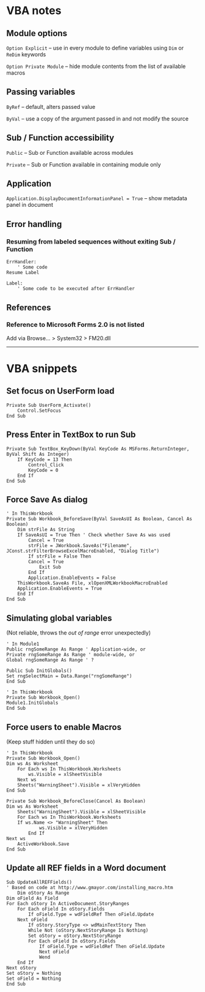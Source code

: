 # VBA notes

## Module options

`Option Explicit` – use in every module to define variables using `Dim` or `ReDim` keywords

`Option Private Module` – hide module contents from the list of available macros

## Passing variables

`ByRef` – default,  alters passed value

`ByVal` – use a copy of the argument passed in and not modify the source

## Sub / Function accessibility

`Public` – Sub or Function available across modules

`Private` – Sub or Function available in containing module only

## Application

`Application.DisplayDocumentInformationPanel = True` – show metadata panel in document

## Error handling

### Resuming from labeled sequences without exiting Sub / Function

    ErrHandler:
        ' Some code
    Resume Label

    Label:
        ' Some code to be executed after ErrHandler  

## References

### Reference to Microsoft Forms 2.0 is not listed

Add via Browse... > System32 > FM20.dll 

***

# VBA snippets

## Set focus on UserForm load

    Private Sub UserForm_Activate()
        Control.SetFocus
    End Sub

## Press Enter in TextBox to run Sub

    Private Sub TextBox_KeyDown(ByVal KeyCode As MSForms.ReturnInteger, ByVal Shift As Integer)
        If KeyCode = 13 Then
    	    Control_Click
            KeyCode = 0
        End If
    End Sub

## Force Save As dialog

    ' In ThisWorkbook
    Private Sub Workbook_BeforeSave(ByVal SaveAsUI As Boolean, Cancel As Boolean)
        Dim strFile As String
        If SaveAsUI = True Then ' Check whether Save As was used
    	    Cancel = True
            strFile = JWorkbook.SaveAs("Filename", JConst.strFilterBrowseExcelMacroEnabled, "Dialog Title")
            If strFile = False Then
        	Cancel = True
                Exit Sub
            End If
            Application.EnableEvents = False 
	    ThisWorkbook.SaveAs File, xlOpenXMLWorkbookMacroEnabled
	    Application.EnableEvents = True
        End If
    End Sub

## Simulating global variables

(Not reliable, throws the _out of range_ error unexpectedly)

    ' In Module1
    Public rngSomeRange As Range ' Application-wide, or
    Private rngSomeRange As Range ' module-wide, or
    Global rngSomeRange As Range ' ?

    Public Sub InitGlobals()
	Set rngSelectMain = Data.Range("rngSomeRange")
    End Sub

    ' In ThisWorkbook
    Private Sub Workbook_Open()
	Module1.InitGlobals
    End Sub

## Force users to enable Macros

(Keep stuff hidden until they do so)

    ' In ThisWorkbook
    Private Sub Workbook_Open()
	Dim ws As Worksheet
        For Each ws In ThisWorkbook.Worksheets
            ws.Visible = xlSheetVisible
        Next ws
        Sheets("WarningSheet").Visible = xlVeryHidden
    End Sub

    Private Sub Workbook_BeforeClose(Cancel As Boolean)
	Dim ws As Worksheet
        Sheets("WarningSheet").Visible = xlSheetVisible
        For Each ws In ThisWorkbook.Worksheets
	    If ws.Name <> "WarningSheet" Then
                ws.Visible = xlVeryHidden
            End If
	Next ws
        ActiveWorkbook.Save
    End Sub

## Update all REF fields in a Word document

    Sub UpdateAllREFFields()
    ' Based on code at http://www.gmayor.com/installing_macro.htm
        Dim oStory As Range
	Dim oField As Field
	For Each oStory In ActiveDocument.StoryRanges
	    For Each oField In oStory.Fields
	        If oField.Type = wdFieldRef Then oField.Update
	    Next oField
            If oStory.StoryType <> wdMainTextStory Then
	        While Not (oStory.NextStoryRange Is Nothing)
		    Set oStory = oStory.NextStoryRange
		    For Each oField In oStory.Fields
		        If oField.Type = wdFieldRef Then oField.Update			
		        Next oField
                Wend
	    End If
	Next oStory
	Set oStory = Nothing
	Set oField = Nothing
    End Sub
